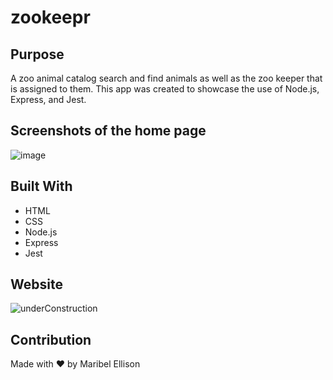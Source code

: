 # zookeepr

## Purpose
A zoo animal catalog search and find animals as well as the zoo keeper that is assigned to them. This app was created to showcase the use of Node.js, Express, and Jest.

## Screenshots of the home page
![image](https://github.com/Mellison8186/zookeepr/assets/77599753/bfcb8522-0f51-4e43-b4e2-b63ad83bcec1)

## Built With
* HTML
* CSS
* Node.js
* Express
* Jest

## Website
![underConstruction](https://github.com/Mellison8186/tech-blog/assets/77599753/ed3284dc-8543-4b6f-a36a-438dce8f4cf8)

## Contribution
Made with ❤️ by Maribel Ellison